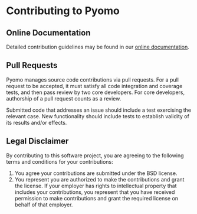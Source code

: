Contributing to Pyomo
=====================

Online Documentation
--------------------

Detailed contribution guidelines may be found in our [online documentation](http://pyomo.readthedocs.io/en/latest/contribution_guide.html).

Pull Requests
-------------

Pyomo manages source code contributions via pull requests. For a pull request
to be accepted, it must satisfy all code integration and coverage tests, and
then pass review by two core developers. For core developers, authorship of a
pull request counts as a review.

Submitted code that addresses an issue should include a test exercising the
relevant case. New functionality should include tests to establish validity of
its results and/or effects.

Legal Disclaimer
----------------

By contributing to this software project, you are agreeing to the
following terms and conditions for your contributions:

1. You agree your contributions are submitted under the BSD license.
2. You represent you are authorized to make the contributions and grant
   the license. If your employer has rights to intellectual property that
   includes your contributions, you represent that you have received
   permission to make contributions and grant the required license on
   behalf of that employer.

